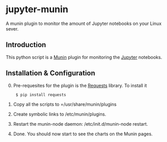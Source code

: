 # jupyter-munin

A munin plugin to monitor the amount of Jupyter notebooks on your Linux sever.
 
## Introduction

   This python script is a [Munin](http://munin-monitoring.org) plugin for monitoring the [Jupyter](http://jupyter.org/) notebooks.

## Installation & Configuration 

0. Pre-requesites for the plugin is the [Requests](http://docs.python-requests.org/en/master/) library. To install it  
    
        $ pip install requests

1. Copy all the scripts to =/usr/share/munin/plugins
   
2. Create symbolic links to /etc/munin/plugins.

3. Restart the munin-node daemon: /etc/init.d/munin-node restart.

4. Done. You should now start to see the charts on the Munin pages.
